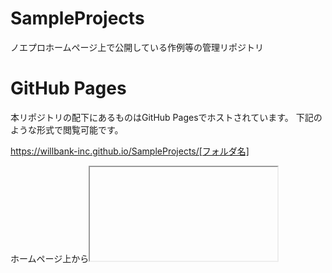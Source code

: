 # SampleProjects

ノエプロホームページ上で公開している作例等の管理リポジトリ

# GitHub Pages

本リポジトリの配下にあるものはGitHub Pagesでホストされています。
下記のような形式で閲覧可能です。

https://willbank-inc.github.io/SampleProjects/[フォルダ名]

ホームページ上から<iframe>タグを使って取り込まれています。
